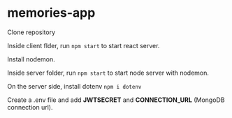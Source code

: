 # memories-app

Clone repository

Inside client flder, run `npm start` to start react server.

Install nodemon.

Inside server folder, run `npm start` to start node server with nodemon.


On the server side, install dotenv `npm i dotenv`

Create a .env file and add **JWTSECRET** and **CONNECTION_URL** (MongoDB connection url).

